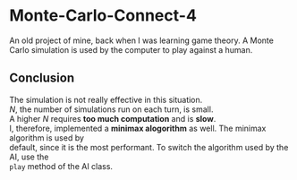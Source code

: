 # Monte-Carlo-Connect-4
An old project of mine, back when I was learning game theory. A Monte Carlo simulation is used by the computer to play against a human.

## Conclusion
The simulation is not really effective in this situation. <br>
*N*, the number of simulations run on each turn, is small. <br>
A higher *N* requires **too much computation** and is **slow**.<br>
I, therefore, implemented a **minimax alogorithm** as well. The minimax algorithm is used by <br>default, since it is the most performant. To switch the algorithm used by the AI, use the <br><code>play</code>
method of the AI class.

